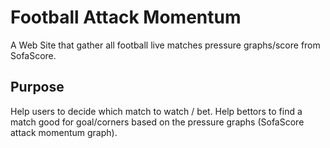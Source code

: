 # Football Attack Momentum
A Web Site that gather all football live matches pressure graphs/score from SofaScore.

## Purpose
Help users to decide which match to watch / bet.
Help bettors to find a match good for goal/corners based on the pressure graphs (SofaScore attack momentum graph).